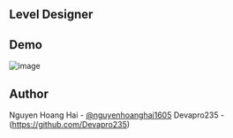 ## Level Designer
## Demo
![image](https://github.com/user-attachments/assets/38d7dad1-04d8-419d-a0e1-6187151af499)

## Author
Nguyen Hoang Hai - [@nguyenhoanghai1605](https://github.com/nguyenhoanghai1605)
Devapro235 - (https://github.com/Devapro235)
